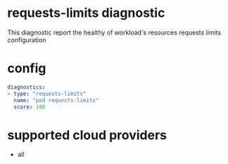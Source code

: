 # requests-limits diagnostic

This diagnostic report the healthy of workload's resources requests limits configuration  

# config
```yaml
diagnostics:
- type: "requests-limits"
  name: "pod requests-limits"
  score: 100
```
# supported cloud providers
* all